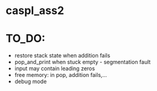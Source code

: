 # caspl_ass2

# TO_DO:

- restore stack state when addition fails
- pop_and_print when stuck empty - segmentation fault
- input may contain leading zeros
- free memory: in pop, addition fails,...
- debug mode
